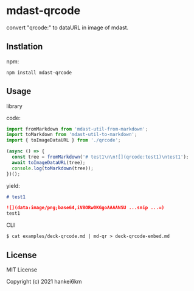 # mdast-qrcode

convert "qrcode:" to dataURL in image of mdast.

## Instlation

npm:

```
npm install mdast-qrcode
```

## Usage

library

code:

```typescript
import fromMarkdown from 'mdast-util-from-markdown';
import toMarkdown from 'mdast-util-to-markdown';
import { toImageDataURL } from './qrcode';

(async () => {
  const tree = fromMarkdown('# test1\n\n![](qrcode:test1)\ntest1');
  await toImageDataURL(tree);
  console.log(toMarkdown(tree));
})();
```

yield:

```markdown
# test1

![](data:image/png;base64,iVBORw0KGgoAAAANSU ...snip ...=)
test1
```

CLI

```console
$ cat examples/deck-qrcode.md | md-qr > deck-qrcode-embed.md
```

## License

MIT License

Copyright (c) 2021 hankei6km
